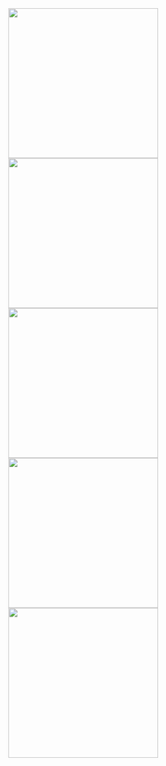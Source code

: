 <img src="assets/screenshots/screen1" width="300"/>
<img src="assets/screenshots/screen2.png" width="300"/>
<img src="assets/screenshots/screen3.png" width="300"/>
<img src="assets/screenshots/screen4.png" width="300"/>
<img src="assets/screenshots/screen5.png" width="300"/>
